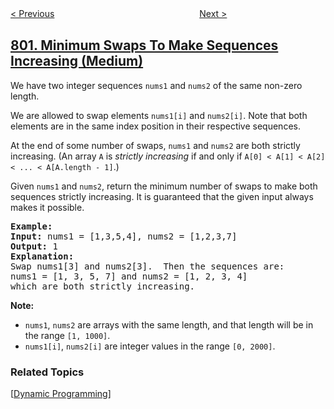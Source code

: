 <!--|This file generated by command(leetcode description); DO NOT EDIT.    |-->
<!--+----------------------------------------------------------------------+-->
<!--|@author    openset <openset.wang@gmail.com>                           |-->
<!--|@link      https://github.com/openset                                 |-->
<!--|@home      https://github.com/openset/leetcode                        |-->
<!--+----------------------------------------------------------------------+-->

[< Previous](../similar-rgb-color "Similar RGB Color")
　　　　　　　　　　　　　　　　
[Next >](../find-eventual-safe-states "Find Eventual Safe States")

## [801. Minimum Swaps To Make Sequences Increasing (Medium)](https://leetcode.com/problems/minimum-swaps-to-make-sequences-increasing "使序列递增的最小交换次数")

<p>We have two integer sequences <code>nums1</code> and <code>nums2</code> of the same non-zero length.</p>

<p>We are allowed to swap elements <code>nums1[i]</code> and <code>nums2[i]</code>. Note that both elements are in the same index position in their respective sequences.</p>

<p>At the end of some number of swaps, <code>nums1</code> and <code>nums2</code> are both strictly increasing. (An array <code>A</code> is <em>strictly increasing</em> if and only if <code>A[0] &lt; A[1] &lt; A[2] &lt; ... &lt; A[A.length - 1]</code>.)</p>

<p>Given <code>nums1</code> and <code>nums2</code>, return the minimum number of swaps to make both sequences strictly increasing. It is guaranteed that the given input always makes it possible.</p>

<pre>
<strong>Example:</strong>
<strong>Input:</strong> nums1 = [1,3,5,4], nums2 = [1,2,3,7]
<strong>Output:</strong> 1
<strong>Explanation: </strong>
Swap nums1[3] and nums2[3].  Then the sequences are:
nums1 = [1, 3, 5, 7] and nums2 = [1, 2, 3, 4]
which are both strictly increasing.
</pre>

<p><strong>Note:</strong></p>

<ul>
	<li><code>nums1</code>, <code>nums2</code> are arrays with the same length, and that length will be in the range <code>[1, 1000]</code>.</li>
	<li><code>nums1[i]</code>, <code>nums2[i]</code> are integer values in the range <code>[0, 2000]</code>.</li>
</ul>

### Related Topics
  [[Dynamic Programming](../../tag/dynamic-programming/README.md)]
